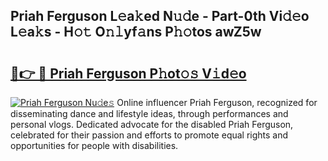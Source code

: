 ## Priah Ferguson L𝚎a𝚔ed N𝚞𝚍e - Part-0th Vi𝚍𝚎o L𝚎a𝚔s - H𝚘𝚝 O𝚗𝚕yf𝚊ns P𝚑𝚘tos awZ5w

# <h2><a href="http://kfcz6l.oniu.top/?m=Priah+Ferguson">🔗👉 🔴 Priah Ferguson P𝚑ot𝚘𝚜 V𝚒d𝚎o</a></h2>

[![Priah Ferguson Nu𝚍e𝚜](https://i.imgur.com/0qMVB7G.gif)](http://kfcz6l.oniu.top/?m=Priah+Ferguson)
Online influencer Priah Ferguson, recognized for disseminating dance and lifestyle ideas, through performances and personal vlogs. Dedicated advocate for the disabled Priah Ferguson, celebrated for their passion and efforts to promote equal rights and opportunities for people with disabilities.  
